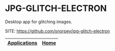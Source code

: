 # JPG-GLITCH-ELECTRON

 Desktop app for glitching images.

 SITE: https://github.com/snorpey/jpg-glitch-electron

 | [Applications](https://portable-linux-apps.github.io/apps.html) | [Home](https://portable-linux-apps.github.io)
 | --- | --- |
